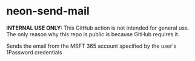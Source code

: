 # neon-send-mail

**INTERNAL USE ONLY:** This GitHub action is not intended for general use.  The only reason why this repo is public is because GitHub requires it.

Sends the email from the MSFT 365 account specified by the user's 1Password credentials
